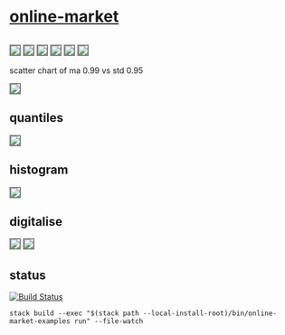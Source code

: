 [online-market](https://tonyday567.github.io/online-market/index.html)
===

```{.output .stats}
```

<img style="border:2px solid grey" src="other/c1.svg">

<img style="border:2px solid grey" src="other/c2.svg">

<img style="border:2px solid grey" src="other/c3.svg">

<img style="border:2px solid grey" src="other/c4.svg">

<img style="border:2px solid grey" src="other/c5.svg">

<img style="border:2px solid grey" src="other/c6.svg">

scatter chart of ma 0.99 vs std 0.95

<img style="border:2px solid grey" src="other/scatter.svg">

quantiles
---

<img style="border:2px solid grey" src="other/quantiles.svg">

histogram
---

<img style="border:2px solid grey" src="other/histogram.svg">

digitalise
---

<img style="border:2px solid grey" src="other/digitalise.svg">

<img style="border:2px solid grey" src="other/digitcheck.svg">

status
---

[![Build Status](https://travis-ci.org/tonyday567/online-market.svg)](https://travis-ci.org/tonyday567/online-market)

~~~
stack build --exec "$(stack path --local-install-root)/bin/online-market-examples run" --file-watch
~~~
